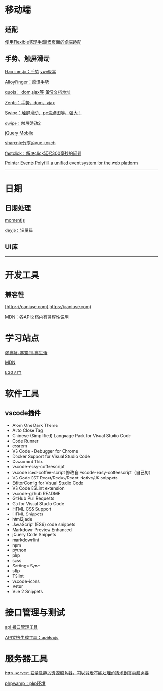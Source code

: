 
# 移动端

## 适配

[使用Flexible实现手淘H5页面的终端适配](https://github.com/amfe/article/issues/17)

## 手势、触屏滑动

[Hammer.js：手势](http://hammerjs.github.io/) [vue版本](https://github.com/vuejs/vue-touch)

[AlloyFinger：腾讯手势](https://github.com/AlloyTeam/AlloyFinger)

[quojs： dom,ajax等](https://github.com/soyjavi/quojs) [备份文档地址](http://www.360doc.com/content/15/0504/18/11984479_468037372.shtml)

[Zepto：手势、dom、ajax](https://www.css88.com/doc/zeptojs_api/)

[Swipe：触屏滑动、pc焦点图等，强大！](https://www.swiper.com.cn/)

[swipe：触屏滑动2](https://github.com/thebird/swipe/)

[jQuery Mobile](http://jquerymobile.com/)

[sharonlx分享的vue-touch](https://github.com/sharonlx/touchjs)

[fastclick：解决click延迟300毫秒的问题](https://github.com/ftlabs/fastclick)

[Pointer Events Polyfill: a unified event system for the web platform](https://smus.com/mouse-touch-pointer/)

---

# 日期

## 日期处理

[momentjs](http://momentjs.cn/)

[dayjs：轻量级](https://github.com/iamkun/dayjs/blob/dev/docs/zh-cn/API-reference.md)


## UI库

---

# 开发工具

## 兼容性

[https://caniuse.com](https://caniuse.com)

[MDN：各API文档内有兼容性说明](https://developer.mozilla.org/zh-CN/docs/Web/API/Event)

# 学习站点

[张鑫旭-鑫空间-鑫生活](https://www.zhangxinxu.com/)

[MDN](https://developer.mozilla.org/zh-CN/)

[ES6入门](http://es6.ruanyifeng.com/)

# 软件工具
 
## vscode插件

- Atom One Dark Theme
- Auto Close Tag
- Chinese (Simplified) Language Pack for Visual Studio Code
- Code Runner
- cssrem
- VS Code - Debugger for Chrome 
- Docker Support for Visual Studio Code
- Document This
- vscode-easy-coffeescript
- vscode iced-coffee-script 修改自 vscode-easy-coffeescript（自己的）
- VS Code ES7 React/Redux/React-Native/JS snippets
- EditorConfig for Visual Studio Code
- VS Code ESLint extension
- vscode-github README
- GitHub Pull Requests
- Go for Visual Studio Code
- HTML CSS Support
- HTML Snippets
- html2jade
- JavaScript (ES6) code snippets
- Markdown Preview Enhanced
- jQuery Code Snippets
- markdownlint
- npm
- python
- php
- sass
- Settings Sync
- sftp
- TSlint
- vscode-icons
- Vetur
- Vue 2 Snippets





# 接口管理与测试

[api 接口管理工具](https://segmentfault.com/a/1190000017893659)

[API文档生成工具：apidocjs](https://apidocjs.com)

# 服务器工具

[http-server: 轻量级静态资源服务器，可以转发不能处理的请求到真实服务器](https://www.npmjs.com/package/http-server)

[phpwamp：php环境](http://www.phpwamp.com/xiazai/)


